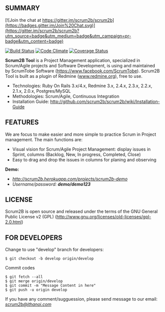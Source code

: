 SUMMARY
-------

[![Join the chat at https://gitter.im/scrum2b/scrum2b](https://badges.gitter.im/Join%20Chat.svg)](https://gitter.im/scrum2b/scrum2b?utm_source=badge&utm_medium=badge&utm_campaign=pr-badge&utm_content=badge)

[![Build Status](https://travis-ci.org/scrum2b/scrum2b.png)](https://travis-ci.org/scrum2b/scrum2b)
[![Code Climate](https://codeclimate.com/github/scrum2b/scrum2b.png)](https://codeclimate.com/github/scrum2b/scrum2b)
[![Coverage Status](https://coveralls.io/repos/scrum2b/scrum2b/badge.png?branch=master)](https://coveralls.io/r/scrum2b/scrum2b)

**Scrum2B Tool** is a Project Management application, specialized in Scrum/Agile projects and Software Development, is using and maintained by ScrumTobe Software (https://www.facebook.com/ScrumTobe). Scrum2B Tool is built as a plugin of Redmine (www.redmine.org), free to use.

- Technologies: Ruby On Rails 3.x/4.x, Redmine 3.x, 2.4.x, 2.3.x, 2.2.x, 2.1.x, 2.0.x, Postgres/MySQL
- Methodologies: Scrum/Agile, Continuous Integration
- Installation Guide: http://github.com/scrum2b/scrum2b/wiki/Installation-Guide

FEATURES
-------
We are focus to make easier and more simple to practice Scrum in Project management. The main functions are:

- Visual vision for Scrum/Agile Project Management: display issues in Sprint, columns (Backlog, New, In progress, Completed, Close)
- Easy to drag and drop the issues in columns for planing and observing

**Demo:**
- *http://scrum2b.herokuapp.com/projects/scrum2b-demo*
- *Username/password: **demo/demo123***

LICENSE
-------

Scrum2B is open source and released under the terms of the GNU General Public License v2 (GPL)  (http://www.gnu.org/licenses/old-licenses/gpl-2.0.html)


FOR DEVELOPERS
--------------

Change to use "develop" branch for developers:

    $ git checkout -b develop origin/develop

Commit codes
  
    $ git fetch --all
    $ git merge origin/develop
    $ git commit -m "Message Content in here"
    $ git push -u origin develop

If you have any comment/sugguession, please send message to our email: *scrum2b@ithanoi.com*


